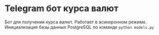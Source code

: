 # Telegram бот курса валют
Бот для получения курса валют. Работает в асинхронном режиме.
Инициализация базы данных PostgreSQL по команде `python models.py`